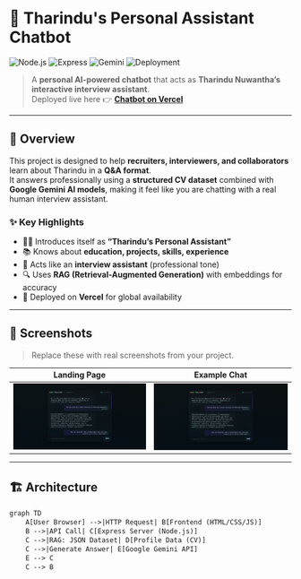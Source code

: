 # 🤖 Tharindu's Personal Assistant Chatbot

![Node.js](https://img.shields.io/badge/Node.js-18+-green?logo=node.js)
![Express](https://img.shields.io/badge/Express.js-Framework-black?logo=express)
![Gemini](https://img.shields.io/badge/Google-Gemini-blue?logo=google)
![Deployment](https://img.shields.io/badge/Deployed-Vercel-black?logo=vercel)

> A **personal AI-powered chatbot** that acts as **Tharindu Nuwantha’s interactive interview assistant**.  
Deployed live here 👉 [**Chatbot on Vercel**](https://chatbot-at-v1-csv9io31e-tharindunuwanthas-projects.vercel.app/)

---

## 🌟 Overview

This project is designed to help **recruiters, interviewers, and collaborators** learn about Tharindu in a **Q&A format**.  
It answers professionally using a **structured CV dataset** combined with **Google Gemini AI models**, making it feel like you are chatting with a real human interview assistant.

### ✨ Key Highlights
- 🧑‍💼 Introduces itself as **“Tharindu’s Personal Assistant”**
- 📚 Knows about **education, projects, skills, experience**  
- 🏢 Acts like an **interview assistant** (professional tone)  
- 🔍 Uses **RAG (Retrieval-Augmented Generation)** with embeddings for accuracy  
- 🚀 Deployed on **Vercel** for global availability  

---

## 📸 Screenshots

> Replace these with real screenshots from your project.

| Landing Page | Example Chat |
|--------------|--------------|
| ![Landing Screenshot](https://github.com/TharinduNuwantha/chatbot-AT-v1-/blob/main/public/screenshot/Screenshot%202025-10-02%20193651.png) | ![Chat Screenshot](https://github.com/TharinduNuwantha/chatbot-AT-v1-/blob/main/public/screenshot/Screenshot%202025-10-02%20193651.png) |

---

## 🏗️ Architecture

```mermaid
graph TD
    A[User Browser] -->|HTTP Request| B[Frontend (HTML/CSS/JS)]
    B -->|API Call| C[Express Server (Node.js)]
    C -->|RAG: JSON Dataset| D[Profile Data (CV)]
    C -->|Generate Answer| E[Google Gemini API]
    E --> C
    C --> B
